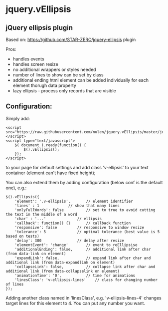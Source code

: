 jquery.vEllipsis
================
jQuery ellipsis plugin
----------------------
Based on: https://github.com/STAR-ZERO/jquery-ellipsis plugin

Pros:
- handles events
- handles screen resize
- no additional wrappers or styles needed
- number of lines to show can be set by class
- additional ending html element can be added individually for each element thorugh data property
- lazy ellipsis - process only records that are visible

Configuration:
--------------
Simply add:

	<script src="https://raw.githubusercontent.com/nulen/jquery.vEllipsis/master/jquery.vEllipsis.js"></script>
	<script type="text/javascript">
		$( document ).ready(function() {
			$().vEllipsis();
		});
	</script>
	
to your page for default settings and add class 'v-ellipsis' to your text container (element can't have fixed height);

You can also extend them by adding configuration (below conf is the default one), e.g.:

	$().vEllipsis({
		'element': '.v-ellipsis',		// element identifier
		'lines' : 1				// show that many lines
		'onlyFullWords': false			// set to true to avoid cutting the text in the middle of a word
		'char' : '...'				// ellipsis
		'callback': function() {}		// callback function
		'responsive': false			// responsive to window resize
		'tolerance': 5				// optimal tolerance (best value is 5 based on tests)
		'delay': 300				// delay after resize
		'elementEvent': 'change'		// event to reEllipsise
		'additionalEnding': false,		// additional link after char (from data-link on element)
		'expandLink': false,			// expand link after char and additional link (from data-expandlink on element)
		'collapseLink': false,			// collapse link after char and additional link (from data-collapselink on element)
		'animationTime': '0',			// time for animations
		'linesClass': 'v-ellipsis-lines'	// class for changing number of lines
	});

Adding another class named in 'linesClass', e.g. 'v-ellipsis-lines-4' changes target lines for this element to 4. You can put any number you want.
